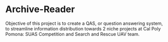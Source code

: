 # Archive-Reader

Objective of this project is to create a QAS, or question answering system, to streamline information distribution towards 2 niche projects at Cal Poly Pomona: SUAS Competition and Search and Rescue UAV team.



